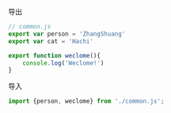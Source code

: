  导出
```JavaScript
// common.js
export var person = 'ZhangShuang'
export var cat = 'Hachi'

export function weclome(){
	console.log('Weclome!')
}
```
导入
```JavaScript
import {person, weclome} from './common.js';
```